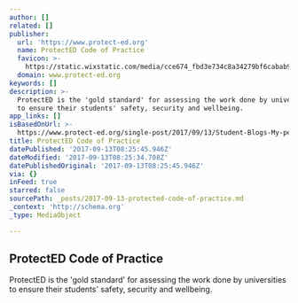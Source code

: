 ```yaml
---
author: []
related: []
publisher:
  url: 'https://www.protect-ed.org'
  name: ProtectED Code of Practice
  favicon: >-
    https://static.wixstatic.com/media/cce674_fbd3e734c8a34279bf6cabab95240db5%7Emv2.jpg/v1/fill/w_32%2Ch_32%2Clg_1%2Cusm_0.66_1.00_0.01/cce674_fbd3e734c8a34279bf6cabab95240db5%7Emv2.jpg
  domain: www.protect-ed.org
keywords: []
description: >-
  ProtectED is the 'gold standard' for assessing the work done by universities
  to ensure their students' safety, security and wellbeing.
app_links: []
isBasedOnUrl: >-
  https://www.protect-ed.org/single-post/2017/09/13/Student-Blogs-My-perspective-on-university-mental-health-services
title: ProtectED Code of Practice
datePublished: '2017-09-13T08:25:45.946Z'
dateModified: '2017-09-13T08:25:34.708Z'
datePublishedOriginal: '2017-09-13T08:25:45.946Z'
via: {}
inFeed: true
starred: false
sourcePath: _posts/2017-09-13-protected-code-of-practice.md
_context: 'http://schema.org'
_type: MediaObject

---
```

<article style=""><h1>ProtectED Code of Practice</h1><p>ProtectED is the 'gold standard' for assessing the work done by universities to ensure their students' safety, security and wellbeing.</p></article>